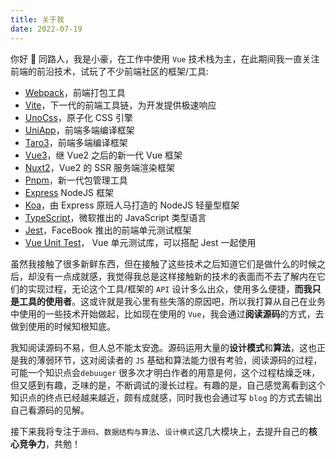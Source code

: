 ```yaml
---
title: 关于我
date: 2022-07-19
---
```


你好 👋 同路人，我是小豪，在工作中使用 `Vue` 技术栈为主，在此期间我一直关注前端的前沿技术，试玩了不少前端社区的框架/工具:

- [Webpack](https://github.com/webpack/webpack)，前端打包工具
- [Vite](https://github.com/vitejs/vite)，下一代的前端工具链，为开发提供极速响应
- [UnoCss](https://github.com/unocss/unocss)，原子化 CSS 引擎
- [UniApp](https://github.com/dcloudio/uni-app)，前端多端编译框架
- [Taro3](https://github.com/NervJS/taro)，前端多端编译框架
- [Vue3](https://github.com/vuejs/core)，继 Vue2 之后的新一代 Vue 框架
- [Nuxt2](https://github.com/nuxt/nuxt.js)，Vue2 的 SSR 服务端渲染框架
- [Pnpm](https://github.com/pnpm/pnpm)，新一代包管理工具
- [Express](https://github.com/expressjs/express) NodeJS 框架
- [Koa](https://github.com/koajs/koa)，由 Express 原班人马打造的 NodeJS 轻量型框架
- [TypeScript](https://github.com/microsoft/TypeScript)，微软推出的 JavaScript 类型语言
- [Jest](https://jestjs.io/)，FaceBook 推出的前端单元测试框架
- [Vue Unit Test](https://v1.test-utils.vuejs.org/)， Vue 单元测试库，可以搭配 Jest 一起使用

虽然我接触了很多新鲜东西，但在接触了这些技术之后知道它们是做什么的时候之后，却没有一点成就感，我觉得我总是这样接触新的技术的表面而不去了解内在它们的实现过程，无论这个工具/框架的 `API` 设计多么出众，使用多么便捷，**而我只是工具的使用者**。这或许就是我心里有些失落的原因吧，所以我打算从自己在业务中使用的一些技术开始做起，比如现在使用的 `Vue`，我会通过**阅读源码**的方式，去做到使用的时候知根知底。

我知阅读源码不易，但人总不能太安逸。源码运用大量的**设计模式**和**算法**，这也正是我的薄弱环节，这对阅读者的 `JS` 基础和算法能力很有考验，阅读源码的过程，可能一个知识点会`debuuger` 很多次才明白作者的用意是何，这个过程枯燥乏味，但又感到有趣，乏味的是，不断调试的漫长过程。有趣的是，自己感觉离看到这个知识点的终点已经越来越近，颇有成就感，同时我也会通过写 `blog` 的方式去输出自己看源码的见解。

接下来我将专注于`源码`、`数据结构与算法`、`设计模式`这几大模块上，去提升自己的**核心竞争力**，共勉！

<TheEnd />
